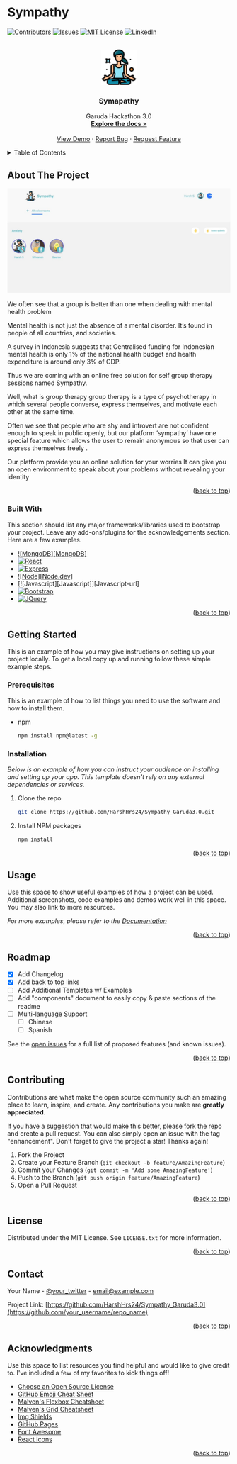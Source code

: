 # Sympathy
<!-- Improved compatibility of back to top link: See: https://github.com/HarshHrs24/Sympathy_Garuda3.0/pull/73 -->
<a name="readme-top"></a>
<!--
***  Garuda 3.0 Hackathon. It is a self group session platform.
*** In sympathy users can create rooms to socialize themselves in an open environment to discuss about their problems without revealing your identity.
*** It helps shy and introverts who are not confident enough to speak in public openly.

<!-- PROJECT SHIELDS -->
<!--
*** I'm using markdown "reference style" links for readability.
*** Reference links are enclosed in brackets [ ] instead of parentheses ( ).
*** See the bottom of this document for the declaration of the reference variables
*** for contributors-url, forks-url, etc. This is an optional, concise syntax you may use.
*** https://www.markdownguide.org/basic-syntax/#reference-style-links
-->
[![Contributors][contributors-shield]][contributors-url]
[![Issues][issues-shield]][issues-url]
[![MIT License][license-shield]][license-url]
[![LinkedIn][linkedin-shield]][linkedin-url]



<!-- PROJECT LOGO -->
<br />
<div align="center">
  <a href="https://github.com/HarshHrs24/Sympathy_Garuda3.0">
    <img src="images_readme/logo.png" alt="Logo" width="80" height="80">
  </a>

  <h3 align="center">Symapathy</h3>

  <p align="center">
   Garuda Hackathon 3.0
    <br />
    <a href="https://github.com/HarshHrs24/Sympathy_Garuda3.0"><strong>Explore the docs »</strong></a>
    <br />
    <br />
    <a href="https://youtu.be/JvNsH80WaCE">View Demo</a>
    ·
    <a href="https://github.com/HarshHrs24/Sympathy_Garuda3.0/issues">Report Bug</a>
    ·
    <a href="https://github.com/HarshHrs24/Sympathy_Garuda3.0/issues">Request Feature</a>
  </p>
</div>



<!-- TABLE OF CONTENTS -->
<details>
  <summary>Table of Contents</summary>
  <ol>
    <li>
      <a href="#about-the-project">About The Project</a>
      <ul>
        <li><a href="#built-with">Built With</a></li>
      </ul>
    </li>
    <li>
      <a href="#getting-started">Getting Started</a>
      <ul>
        <li><a href="#prerequisites">Prerequisites</a></li>
        <li><a href="#installation">Installation</a></li>
      </ul>
    </li>
    <li><a href="#usage">Usage</a></li>
    <li><a href="#roadmap">Roadmap</a></li>
    <li><a href="#contributing">Contributing</a></li>
    <li><a href="#license">License</a></li>
    <li><a href="#contact">Contact</a></li>
    <li><a href="#acknowledgments">Acknowledgments</a></li>
  </ol>
</details>



<!-- ABOUT THE PROJECT -->
## About The Project

[![Product Name Screen Shot][product-screenshot]](https://example.com)

We often see that a group is better than one when dealing with mental health problem

Mental health is not just the absence of a mental disorder. It’s found in people of all countries, and  societies.

A survey in Indonesia suggests that Centralised funding for Indonesian mental health is only 1% of the national health budget and health expenditure is around only 3% of GDP.

Thus we are coming with an online free solution for self group therapy sessions named Sympathy.

Well, what is  group therapy
group therapy is a type of psychotherapy in which several people converse, express themselves, and motivate each other at the same time.

Often we see that people who are shy and introvert are not confident enough to speak in public openly, but our platform ‘sympathy’ have one  special feature which allows the user to remain anonymous so that user can express themselves freely .

Our platform provide you an online solution for your worries 
It can give you an open environment to speak about your problems without revealing your identity



<p align="right">(<a href="#readme-top">back to top</a>)</p>



### Built With

This section should list any major frameworks/libraries used to bootstrap your project. Leave any add-ons/plugins for the acknowledgements section. Here are a few examples.


* [![MongoDB][MongoDB]][Mongo-url]
* [![React][React.js]][React-url]
* [![Express][Express.js]][Express-url]
* [![Node][Node.dev]][Node-url]
* [![Javascript][Javascript]][Javascript-url]
* [![Bootstrap][Bootstrap.com]][Bootstrap-url]
* [![JQuery][JQuery.com]][JQuery-url]
<p align="right">(<a href="#readme-top">back to top</a>)</p>



<!-- GETTING STARTED -->
## Getting Started

This is an example of how you may give instructions on setting up your project locally.
To get a local copy up and running follow these simple example steps.

### Prerequisites

This is an example of how to list things you need to use the software and how to install them.
* npm
  ```sh
  npm install npm@latest -g
  ```

### Installation

_Below is an example of how you can instruct your audience on installing and setting up your app. This template doesn't rely on any external dependencies or services._

1. Clone the repo
   ```sh
   git clone https://github.com/HarshHrs24/Sympathy_Garuda3.0.git
   ```
2. Install NPM packages
   ```sh
   npm install
   ```

<p align="right">(<a href="#readme-top">back to top</a>)</p>



<!-- USAGE EXAMPLES -->
## Usage

Use this space to show useful examples of how a project can be used. Additional screenshots, code examples and demos work well in this space. You may also link to more resources.

_For more examples, please refer to the [Documentation](https://example.com)_

<p align="right">(<a href="#readme-top">back to top</a>)</p>



<!-- ROADMAP -->
## Roadmap

- [x] Add Changelog
- [x] Add back to top links
- [ ] Add Additional Templates w/ Examples
- [ ] Add "components" document to easily copy & paste sections of the readme
- [ ] Multi-language Support
    - [ ] Chinese
    - [ ] Spanish

See the [open issues](https://github.com/HarshHrs24/Sympathy_Garuda3.0) for a full list of proposed features (and known issues).

<p align="right">(<a href="#readme-top">back to top</a>)</p>



<!-- CONTRIBUTING -->
## Contributing

Contributions are what make the open source community such an amazing place to learn, inspire, and create. Any contributions you make are **greatly appreciated**.

If you have a suggestion that would make this better, please fork the repo and create a pull request. You can also simply open an issue with the tag "enhancement".
Don't forget to give the project a star! Thanks again!

1. Fork the Project
2. Create your Feature Branch (`git checkout -b feature/AmazingFeature`)
3. Commit your Changes (`git commit -m 'Add some AmazingFeature'`)
4. Push to the Branch (`git push origin feature/AmazingFeature`)
5. Open a Pull Request

<p align="right">(<a href="#readme-top">back to top</a>)</p>



<!-- LICENSE -->
## License

Distributed under the MIT License. See `LICENSE.txt` for more information.

<p align="right">(<a href="#readme-top">back to top</a>)</p>



<!-- CONTACT -->
## Contact

Your Name - [@your_twitter](https://twitter.com/Shivansh_120310) - email@example.com

Project Link: [https://github.com/HarshHrs24/Sympathy_Garuda3.0](https://github.com/your_username/repo_name)

<p align="right">(<a href="#readme-top">back to top</a>)</p>



<!-- ACKNOWLEDGMENTS -->
## Acknowledgments

Use this space to list resources you find helpful and would like to give credit to. I've included a few of my favorites to kick things off!

* [Choose an Open Source License](https://choosealicense.com)
* [GitHub Emoji Cheat Sheet](https://www.webpagefx.com/tools/emoji-cheat-sheet)
* [Malven's Flexbox Cheatsheet](https://flexbox.malven.co/)
* [Malven's Grid Cheatsheet](https://grid.malven.co/)
* [Img Shields](https://shields.io)
* [GitHub Pages](https://pages.github.com)
* [Font Awesome](https://fontawesome.com)
* [React Icons](https://react-icons.github.io/react-icons/search)

<p align="right">(<a href="#readme-top">back to top</a>)</p>



<!-- MARKDOWN LINKS & IMAGES -->
<!-- https://www.markdownguide.org/basic-syntax/#reference-style-links -->
[contributors-shield]: https://img.shields.io/github/contributors/HarshHrs24/Sympathy_Garuda3.0.svg?style=for-the-badge
[contributors-url]: https://github.com/HarshHrs24/Sympathy_Garuda3.0/graphs/contributors
[forks-shield]: https://img.shields.io/github/forks/HarshHrs24/Sympathy_Garuda3.0.svg?style=for-the-badge
[forks-url]: https://github.com/HarshHrs24/Sympathy_Garuda3.0/network/members
[stars-shield]: https://img.shields.io/github/stars/HarshHrs24/Sympathy_Garuda3.0.svg?style=for-the-badge
[stars-url]: https://github.com/HarshHrs24/Sympathy_Garuda3.0/stargazers
[issues-shield]: https://img.shields.io/github/issues/HarshHrs24/Sympathy_Garuda3.0.svg?style=for-the-badge
[issues-url]: https://github.com/HarshHrs24/Sympathy_Garuda3.0/issues
[license-shield]: https://img.shields.io/github/license/HarshHrs24/Sympathy_Garuda3.0.svg?style=for-the-badge
[license-url]: https://github.com/HarshHrs24/Sympathy_Garuda3.0/blob/master/LICENSE.txt
[linkedin-shield]: https://img.shields.io/badge/-LinkedIn-black.svg?style=for-the-badge&logo=linkedin&colorB=555
[linkedin-url]: https://www.linkedin.com/in/shivansh-rastogi-04bb27225
[product-screenshot]: images_readme/screenshot.png
[MongoDB.js]: https://img.shields.io/badge/next.js-000000?style=for-the-badge&logo=nextdotjs&logoColor=white
[Mongo-url]: https://mongo.org/
[React.js]: https://img.shields.io/badge/React-20232A?style=for-the-badge&logo=react&logoColor=61DAFB
[React-url]: https://reactjs.org/
[Express.js]: https://img.shields.io/badge/express.js-35495E?style=for-the-badge&logo=vuedotjs&logoColor=4FC08D
[Express-url]: https://expressjs.com/
[Node.js]: https://img.shields.io/badge/node.js-35495E?style=for-the-badge&logo=vuedotjs&logoColor=4FC08D
[Node-url]: https://nodejs.org/
[Svelte.dev]: https://img.shields.io/badge/Svelte-4A4A55?style=for-the-badge&logo=svelte&logoColor=FF3E00
[Svelte-url]: https://svelte.dev/
[Laravel.com]: https://img.shields.io/badge/Laravel-FF2D20?style=for-the-badge&logo=laravel&logoColor=white
[Laravel-url]: https://laravel.com
[Bootstrap.com]: https://img.shields.io/badge/Bootstrap-563D7C?style=for-the-badge&logo=bootstrap&logoColor=white
[Bootstrap-url]: https://getbootstrap.com
[JQuery.com]: https://img.shields.io/badge/jQuery-0769AD?style=for-the-badge&logo=jquery&logoColor=white
[JQuery-url]: https://jquery.com 
